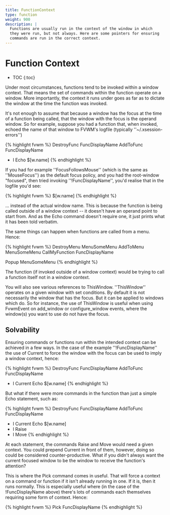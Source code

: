 ```yaml
---
title: FunctionContext
type: function
weight: 900
description: |
  Functions are usually run in the context of the window in which
  they were run, but not always. Here are some pointers for ensuring
  commands are run in the correct context.
---
```

# Function Context

* TOC
{:toc}

Under most circumstances, functions tend to be invoked within a window context.
That means the set of commands within the function operate on a window.  More
importantly, the context it runs under goes as far as to dictate the window at
the time the function was invoked.

It's not enough to assume that because a window has the focus at the time of a
function being called, that the window with the focus is the operand window.
So for example, suppose you had a function that, when invoked, echoed the name of
that window to FVWM's logfile (typically ''~/.xsession-errors'')


{% highlight fvwm %}
DestroyFunc FuncDisplayName
AddToFunc   FuncDisplayName
+ I Echo $[w.name]
{% endhighlight %}

If you had for example ''FocusFollowsMouse'' (which is the same as
''MouseFocus'') as the default focus policy, and you had the root-window
"focused", then tried invoking ''!FuncDisplayName'', you'd realise that in the
logfile you'd see:

{% highlight fvwm %}
$[w.name]
{% endhighlight %}

... instead of the actual window name.  This is because the function is being
called outside of a window context -- it doesn't have an operand point to
start from.  And as the Echo command doesn't require one, it just prints what
it has been told verbatim.

The same things can happen when functions are called from a menu.  Hence:


{% highlight fvwm %}
DestroyMenu MenuSomeMenu
AddToMenu   MenuSomeMenu CallMyFunction FuncDisplayName

Popup MenuSomeMenu
{% endhighlight %}

The function (if invoked outside of a window context) would be trying to call
a function itself not in a window context.

You will also see various references to ThisWindow.  ''ThisWindow'' operates
on a given window with set conditions.  By default it is not necessarily the
window that has the focus.  But it can be applied to windows which do.  So
for instance, the use of ThisWindow is useful when using FvwmEvent on
add\_window or configure\_window events, where the window(s) you want to use do not have the focus.

## Solvability

Ensuring commands or functions run within the intended context can be achieved
in a few ways.  In the case of the example ''!FuncDisplayName'' the use of
Current to force the window with the focus can be used to imply a window
context, hence:


{% highlight fvwm %}
DestroyFunc FuncDisplayName
AddToFunc   FuncDisplayName
+ I Current Echo $[w.name]
{% endhighlight %}

But what if there were more commands in the function than just a simple Echo
statement, such as:

{% highlight fvwm %}
DestroyFunc FuncDisplayName
AddToFunc   FuncDisplayName
+ I Current Echo $[w.name]
+ I Raise
+ I Move
{% endhighlight %}

At each statement, the commands Raise and Move would need a given context.
You could prepend Current in front of them, however, doing so could be
considered counter-productive.   What if you didn't always want the current
focused window to be the window to receive the function's attention?

This is where the Pick command comes in useful.  That will force a context on
a command or function if it isn't already running in one.  If it is, then it
runs normally.  This is especially useful where (in the case of the
!FuncDisplayName above) there's lots of commands each themselves requiring some
form of context.  Hence:

{% highlight fvwm %}
Pick FuncDisplayName
{% endhighlight %}
